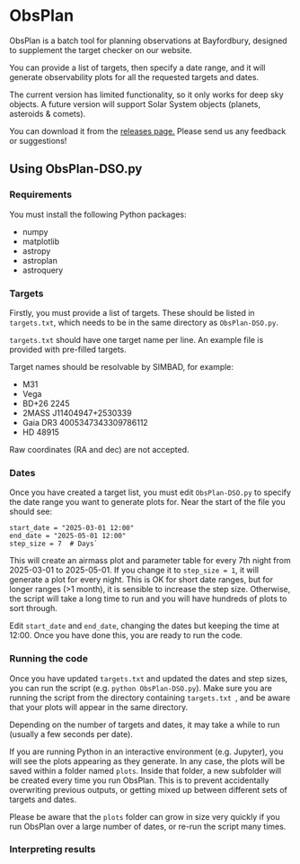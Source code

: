 # ObsPlan

ObsPlan is a batch tool for planning observations at Bayfordbury, designed to supplement the target checker on our website.

You can provide a list of targets, then specify a date range, and it will generate observability plots for all the requested targets and dates.

The current version has limited functionality, so it only works for deep sky objects. A future version will support Solar System objects (planets, asteroids & comets). 

You can download it from the [releases page.](https://github.com/bayfordbury-observatory/ObsPlan/releases) Please send us any feedback or suggestions!

## Using ObsPlan-DSO.py

### Requirements

You must install the following Python packages:
- numpy
- matplotlib
- astropy
- astroplan
- astroquery

### Targets

Firstly, you must provide a list of targets. These should be listed in `targets.txt`, which needs to be in the same directory as `ObsPlan-DSO.py`.

`targets.txt` should have one target name per line. An example file is provided with pre-filled targets. 

Target names should be resolvable by SIMBAD, for example:
- M31
- Vega
- BD+26 2245
- 2MASS J11404947+2530339
- Gaia DR3 4005347343309786112
- HD 48915

Raw coordinates (RA and dec) are not accepted.

### Dates
Once you have created a target list, you must edit `ObsPlan-DSO.py` to specify the date range you want to generate plots for. Near the start of the file you should see:

```
start_date = "2025-03-01 12:00"
end_date = "2025-05-01 12:00" 
step_size = 7  # Days`
```

This will create an airmass plot and parameter table for every 7th night from 2025-03-01 to 2025-05-01. If you change it to `step_size = 1`, it will generate a plot for every night. This is OK for short date ranges, but for longer ranges (>1 month), it is sensible to increase the step size. Otherwise, the script will take a long time to run and you will have hundreds of plots to sort through. 

Edit `start_date` and `end_date`, changing the dates but keeping the time at 12:00. Once you have done this, you are ready to run the code.

### Running the code

Once you have updated `targets.txt` and updated the dates and step sizes, you can run the script (e.g.  `python ObsPlan-DSO.py`). Make sure you are running the script from the directory containing `targets.txt `, and be aware that your plots will appear in the same directory. 

Depending on the number of targets and dates, it may take a while to run (usually a few seconds per date). 

If you are running Python in an interactive environment (e.g. Jupyter), you will see the plots appearing as they generate. In any case, the plots will be saved within a folder named `plots`. Inside that folder, a new subfolder will be created every time you run ObsPlan. This is to prevent accidentally overwriting previous outputs, or getting mixed up between different sets of targets and dates. 

Please be aware that the `plots` folder can grow in size very quickly if you run ObsPlan over a large number of dates, or re-run the script many times. 

### Interpreting results


